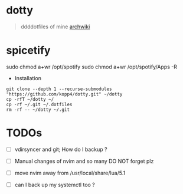 # dotty
> ddddotfiles of mine
[archwiki](https://wiki.archlinux.org/title/Dotfiles#Tracking_dotfiles_directly_with_Git)


# spicetify
sudo chmod a+wr /opt/spotify
sudo chmod a+wr /opt/spotify/Apps -R

* Installation 
```shell
git clone --depth 1 --recurse-submodules "https://github.com/kopp4/dotty.git" ~/dotty
cp -rfT ~/dotty ~/
cp -rf ~/.git ~/.dotfiles
rm -rf -- ~/dotty ~/.git
```

# TODOs
- [ ] vdirsyncer and git; How do I backup ?
- [ ] Manual changes of nvim and so many DO NOT forget plz
- [ ] move nvim away from /usr/local/share/lua/5.1
- [ ] can I back up my systemctl too ?




